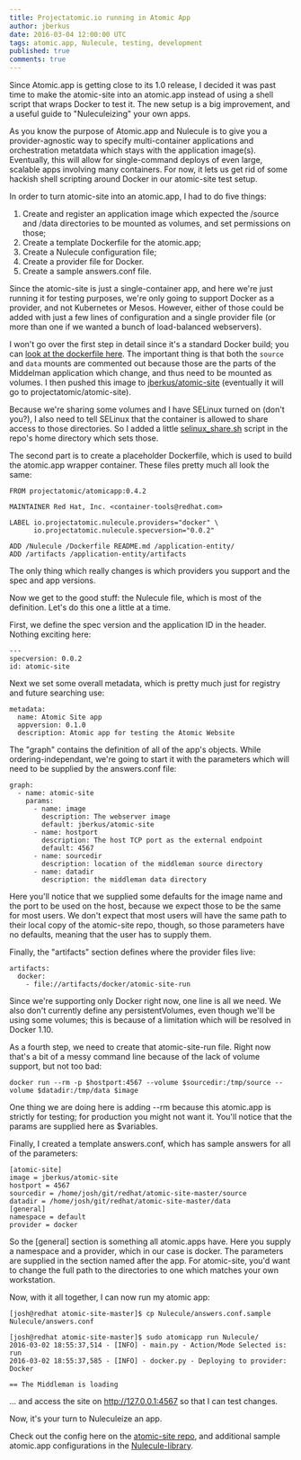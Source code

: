 ```yaml
---
title: Projectatomic.io running in Atomic App
author: jberkus
date: 2016-03-04 12:00:00 UTC
tags: atomic.app, Nulecule, testing, development
published: true
comments: true
---
```


Since Atomic.app is getting close to its 1.0 release, I decided it was past time
to make the atomic-site into an atomic.app instead of using a shell script that
wraps Docker to test it.  The new setup is a big improvement, and a useful
guide to "Nuleculeizing" your own apps.

As you know the purpose of Atomic.app and Nulecule is to give you a provider-agnostic
way to specify multi-container applications and orchestration metatdata which stays
with the application image(s).  Eventually, this will allow for single-command
deploys of even large, scalable apps involving many containers.  For now, it
lets us get rid of some hackish shell scripting around Docker in our atomic-site
test setup.

In order to turn atomic-site into an atomic.app, I had to do five things:

1. Create and register an application image which expected the /source and /data
   directories to be mounted as volumes, and set permissions on those;
2. Create a template Dockerfile for the atomic.app;
3. Create a Nulecule configuration file;
4. Create a provider file for Docker.
5. Create a sample answers.conf file.

Since the atomic-site is just a single-container app, and here we're just running
it for testing purposes, we're only going to support Docker as a provider, and
not Kubernetes or Mesos.  However, either of those could be added with just a few
lines of configuration and a single provider file (or more than one if we wanted
a bunch of load-balanced webservers).

I won't go over the first step in detail since it's a standard Docker build; you
can [look at the dockerfile here](https://github.com/projectatomic/atomic-site/blob/master/Dockerfile).  The
important thing is that both the `source` and `data` mounts are commented out
because those are the parts of the Middelman application which change, and thus
need to be mounted as volumes.  I then pushed this image to
 [jberkus/atomic-site](https://hub.docker.com/r/jberkus/atomic-site/)
(eventually it will go to projectatomic/atomic-site).

Because we're sharing some volumes and I have SELinux turned on (don't you?), I also
need to tell SELinux that the container is allowed to share access to those directories.
So I added a little [selinux_share.sh](https://github.com/projectatomic/atomic-site/blob/master/selinux_share.sh)
 script in the repo's home directory which sets
those.

The second part is to create a placeholder Dockerfile, which is used to build the atomic.app
wrapper container.  These files pretty much all look the same:

```
FROM projectatomic/atomicapp:0.4.2

MAINTAINER Red Hat, Inc. <container-tools@redhat.com>

LABEL io.projectatomic.nulecule.providers="docker" \
      io.projectatomic.nulecule.specversion="0.0.2"

ADD /Nulecule /Dockerfile README.md /application-entity/
ADD /artifacts /application-entity/artifacts
```

The only thing which really changes is which providers you support and the spec
and app versions.

Now we get to the good stuff: the Nulecule file, which is most of the definition.
Let's do this one a little at a time.

First, we define the spec version and the application ID in the header.  Nothing
exciting here:

```
---
specversion: 0.0.2
id: atomic-site
```

Next we set some overall metadata, which is pretty much just for registry
and future searching use:

```
metadata:
  name: Atomic Site app
  appversion: 0.1.0
  description: Atomic app for testing the Atomic Website
```

The "graph" contains the definition of all of the app's objects.  While ordering-independant,
we're going to start it with the parameters which will need to be supplied by
the answers.conf file:

```
graph:
  - name: atomic-site
    params:
      - name: image
        description: The webserver image
        default: jberkus/atomic-site
      - name: hostport
        description: The host TCP port as the external endpoint
        default: 4567
      - name: sourcedir
        description: location of the middleman source directory
      - name: datadir
        description: the middleman data directory
```

Here you'll notice that we supplied some defaults for the image name and the
port to be used on the host, because we expect those to be the same for most
users.  We don't expect that most users will have the same path to their local
copy of the atomic-site repo, though, so those parameters have no defaults, meaning
that the user has to supply them.

Finally, the "artifacts" section defines where the provider files live:

```
artifacts:
  docker:
    - file://artifacts/docker/atomic-site-run
```

Since we're supporting only Docker right now, one line is all we need.  We also
don't currently define any persistentVolumes, even though we'll be using some
volumes; this is because of a limitation which will be resolved in Docker 1.10.

As a fourth step, we need to create that atomic-site-run file.  Right now that's
a bit of a messy command line because of the lack of volume support, but not
too bad:

```
docker run --rm -p $hostport:4567 --volume $sourcedir:/tmp/source --volume $datadir:/tmp/data $image
```

One thing we are doing here is adding --rm because this atomic.app is strictly for testing;
for production you might not want it.  You'll notice that the params are supplied here
as $variables.

Finally, I created a template answers.conf, which has sample answers for all of
the parameters:

```
[atomic-site]
image = jberkus/atomic-site
hostport = 4567
sourcedir = /home/josh/git/redhat/atomic-site-master/source
datadir = /home/josh/git/redhat/atomic-site-master/data
[general]
namespace = default
provider = docker
```
So the [general] section is something all atomic.apps have.  Here you supply a
namespace and a provider, which in our case is docker.  The parameters are supplied
in the section named after the app.  For atomic-site, you'd want to change
the full path to the directories to one which matches your own workstation.

Now, with it all together, I can now run my atomic app:

```
[josh@redhat atomic-site-master]$ cp Nulecule/answers.conf.sample Nulecule/answers.conf

[josh@redhat atomic-site-master]$ sudo atomicapp run Nulecule/
2016-03-02 18:55:37,514 - [INFO] - main.py - Action/Mode Selected is: run
2016-03-02 18:55:37,585 - [INFO] - docker.py - Deploying to provider: Docker

== The Middleman is loading
```

... and access the site on http://127.0.0.1:4567 so that I can test changes.

Now, it's your turn to Nuleculeize an app.

Check out the config here on the [atomic-site repo](https://github.com/projectatomic/atomic-site), and additional sample atomic.app
configurations in the
[Nulecule-library](https://github.com/projectatomic/nulecule-library).
